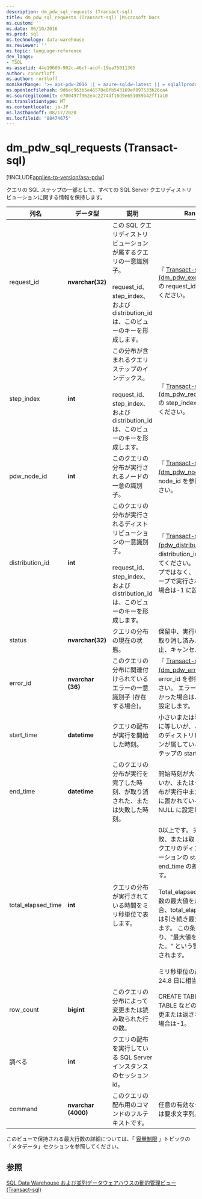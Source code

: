 ```yaml
---
description: dm_pdw_sql_requests (Transact-sql)
title: dm_pdw_sql_requests (Transact-sql) |Microsoft Docs
ms.custom: ''
ms.date: 06/10/2016
ms.prod: sql
ms.technology: data-warehouse
ms.reviewer: ''
ms.topic: language-reference
dev_langs:
- TSQL
ms.assetid: 44e19609-902c-46cf-acdf-19ea75011365
author: ronortloff
ms.author: rortloff
monikerRange: '>= aps-pdw-2016 || = azure-sqldw-latest || = sqlallproducts-allversions'
ms.openlocfilehash: 9d6ec963b5e46578e8fb543169ef897533b26ca4
ms.sourcegitcommit: e700497f962e4c2274df16d9e651059b42ff1a10
ms.translationtype: MT
ms.contentlocale: ja-JP
ms.lasthandoff: 08/17/2020
ms.locfileid: "88474675"
---
```

# <a name="sysdm_pdw_sql_requests-transact-sql"></a>dm_pdw_sql_requests (Transact-sql)
[!INCLUDE[applies-to-version/asa-pdw](../../includes/applies-to-version/asa-pdw.md)]

  クエリの SQL ステップの一部として、すべての SQL Server クエリディストリビューションに関する情報を保持します。  
  
|列名|データ型|説明|Range|  
|-----------------|---------------|-----------------|-----------|  
|request_id|**nvarchar(32)**|この SQL クエリディストリビューションが属するクエリの一意識別子。<br /><br /> request_id、step_index、および distribution_id は、このビューのキーを形成します。|『 [Transact-sql&#41;&#40;dm_pdw_exec_requests ](../../relational-databases/system-dynamic-management-views/sys-dm-pdw-exec-requests-transact-sql.md)の request_id を参照してください。|  
|step_index|**int**|この分布が含まれるクエリステップのインデックス。<br /><br /> request_id、step_index、および distribution_id は、このビューのキーを形成します。|『 [Transact-sql&#41;&#40;dm_pdw_request_steps ](../../relational-databases/system-dynamic-management-views/sys-dm-pdw-request-steps-transact-sql.md)の step_index を参照してください。|  
|pdw_node_id|**int**|このクエリの分布が実行されるノードの一意の識別子。|『 [Transact-sql&#41;&#40;dm_pdw_nodes ](../../relational-databases/system-dynamic-management-views/sys-dm-pdw-nodes-transact-sql.md)の node_id を参照してください。|  
|distribution_id|**int**|このクエリの分布が実行されるディストリビューションの一意識別子。<br /><br /> request_id、step_index、および distribution_id は、このビューのキーを形成します。|『 [Transact-sql&#41;&#40;pdw_distributions ](../../relational-databases/system-catalog-views/sys-pdw-distributions-transact-sql.md)の distribution_id を参照してください。 配布スコープではなく、ノードスコープで実行される要求の場合は-1 に設定します。|  
|status|**nvarchar(32)**|クエリの分布の現在の状態。|保留中、実行中、失敗、取り消し済み、完了、中止、キャンセル送信|  
|error_id|**nvarchar (36)**|このクエリの分布に関連付けられているエラーの一意識別子 (存在する場合)。|『 [Transact-sql&#41;&#40;dm_pdw_errors ](../../relational-databases/system-dynamic-management-views/sys-dm-pdw-errors-transact-sql.md)の error_id を参照してください。 エラーが発生しなかった場合は、NULL に設定します。|  
|start_time|**datetime**|クエリの配布が実行を開始した時刻。|小さいまたは現在の時刻に等しいが、このクエリのディストリビューションが属しているクエリステップの start_time 以上|  
|end_time|**datetime**|このクエリの分布が実行を完了した時刻、が取り消された、または失敗した時刻。|開始時刻が大きいか等しいか、またはクエリの分布が実行中またはキューに置かれている場合は NULL に設定します。|  
|total_elapsed_time|**int**|クエリの分布が実行されている時間をミリ秒単位で表します。|0以上です。 完了、失敗、または取り消されたクエリのディストリビューションの start_time と end_time の差分と同じです。<br /><br /> Total_elapsed_time が整数の最大値を超えた場合、total_elapsed_time は引き続き最大値になります。 この条件により、"最大値を超えました。" という警告が生成されます。<br /><br /> ミリ秒単位の最大値は24.8 日に相当します。|  
|row_count|**bigint**|このクエリの分布によって変更または読み取られた行の数。|CREATE TABLE や DROP TABLE などのデータを変更または返さない操作の場合は-1。|  
|調べる|**int**|クエリの配布を実行している SQL Server インスタンスのセッション id。||  
|command|**nvarchar (4000)**|このクエリの配布用のコマンドのフルテキストです。|任意の有効なクエリまたは要求文字列。|  
  
 このビューで保持される最大行数の詳細については、「 [容量制限](/azure/sql-data-warehouse/sql-data-warehouse-service-capacity-limits#metadata) 」トピックの「メタデータ」セクションを参照してください。  
  
## <a name="see-also"></a>参照  
 [SQL Data Warehouse および並列データウェアハウスの動的管理ビュー &#40;Transact-sql&#41;](../../relational-databases/system-dynamic-management-views/sql-and-parallel-data-warehouse-dynamic-management-views.md)  
  
  
